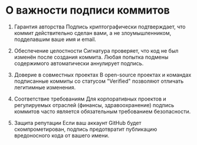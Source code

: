 # О важности подписи коммитов

1. Гарантия авторства
Подпись криптографически подтверждает, что коммит действительно сделан вами, а не злоумышленником, подделавшим ваше имя и email.

2. Обеспечение целостности
Сигнатура проверяет, что код не был изменён после создания коммита. Любая попытка подмены содержимого автоматически аннулирует подпись.

3. Доверие в совместных проектах
В open-source проектах и командах подписанные коммиты со статусом "Verified" позволяют отличать легитимные изменения.

4. Соответствие требованиям
Для корпоративных проектов и регулируемых отраслей (финансы, здравоохранение) подпись коммитов часто является обязательным требованием безопасности.

5. Защита репутации
Если ваш аккаунт GitHub будет скомпрометирован, подпись предотвратит публикацию вредоносного кода от вашего имени.